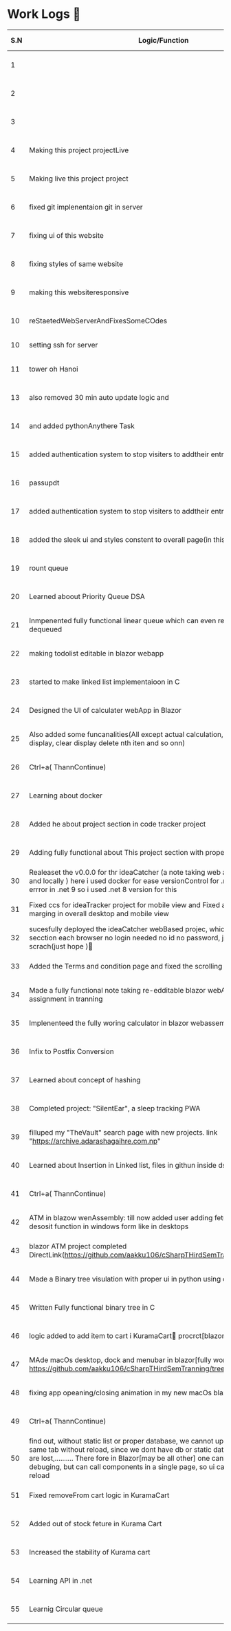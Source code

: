 # Work Logs 🚀

| S.N | Logic/Function | Date and Time |
|-----|---------------|---------------|
| 1 |  | 2024-12-17 22:18:07 |
| 2 |  | 2024-12-17 22:18:11 |
| 3 |  | 2024-12-17 22:18:12 |
| 4 | Making  this project projectLive | 2024-12-17 17:21:10 |
| 5 | Making live this project project | 2024-12-17 17:21:16 |
| 6 | fixed git implenentaion git in server | 2024-12-17 17:55:22 |
| 7 | fixing ui of this website | 2024-12-17 19:33:25 |
| 8 | fixing styles of same website | 2024-12-17 19:51:49 |
| 9 | making this websiteresponsive | 2024-12-17 20:21:41 |
| 10 | reStaetedWebServerAndFixesSomeCOdes | 2024-12-18 01:01:52 |
| 10 | setting ssh for server | 2024-12-18 02:40 |
| 11 | tower oh Hanoi | 2024-12-18 03:28:2313 |
| 13 | also removed 30 min auto update logic and  | 2024-12-20 08:39:57 |
| 14 | and added pythonAnythere Task | 2024-12-20 08:40:18 |
| 15 | added authentication system to stop visiters to addtheir entry  | 2024-12-20 09:39:48 |
| 16 | passupdt | 2024-12-20 09:46:06 |
| 17 | added authentication system to stop visiters to addtheir entry  | 2024-12-20 09:53:39 |
| 18 | added the sleek ui and styles constent to overall page(in this code tracker project) | 2024-12-21 11:08:00 |
| 19 | rount queue | 2024-12-22 03:20:48 |
| 20 | Learned aboout Priority Queue DSA | 2024-12-23 09:23:24 |
| 21 | Inmpenented fully functional linear queue  which can even refill anter fully dequeued  | 2024-12-23 18:56:16 |
| 22 | making todolist editable in blazor webapp | 2024-12-24 18:22:00 |
| 23 | started to make linked list implementaioon in C | 2024-12-24 18:22:42 |
| 24 | Designed the UI of calculater webApp in Blazor | 2024-12-25 16:36:59 |
| 25 | Also added some funcanalities(All except actual calculation, like: showing input in display, clear display delete nth iten and so onn) | 2024-12-25 16:38:31 |
| 26 | Ctrl+a( ThannContinue) | 2024-12-27 11:10:22 |
| 27 | Learning about docker  | 2024-12-27 11:10:44 |
| 28 | Added he about project section in code tracker project | 2024-12-27 12:02:17 |
| 29 | Adding fully functional about This project section with proper styles  | 2024-12-27 12:34:12 |
| 30 | Realeaset the v0.0.0 for thr ideaCatcher (a note taking web app which work offline and locally ) here i used docker for ease versionControl for .net, got some stabolity errror in .net 9 so i used .net 8 version for this | 2024-12-28 12:04:41 |
| 31 | Fixed ccs for ideaTracker project for mobile view and Fixed ablut this project marging in overall desktop and mobile view | 2024-12-28 13:03:10 |
| 32 | sucesfully deployed the ideaCatcher webBased projec, which makes provate user secction each browser no login needed no id no password, just built securly from scrach(just hope )🤣 | 2024-12-28 15:56:35 |
| 33 | Added the Terms and condition page and fixed the scrolling issue of overall page  | 2024-12-29 19:02:50 |
| 34 | Made a fully functional note taking re-edditable blazor webAssembly webApp as a assignment in tranning  | 2024-12-31 17:03:01 |
| 35 | Implenenteed the fully woring calculator in blazor webassemblyy!!!!!1 | 2025-01-02 18:09:53 |
| 36 | Infix to Postfix Conversion | 2025-01-07 16:57:07 |
| 37 | Learned about concept of hashing | 2025-01-08 15:01:25 |
| 38 | Completed project: "SilentEar", a sleep tracking PWA | 2025-01-11 20:54:14 |
| 39 | filluped my "TheVault" search page with new projects. link "https://archive.adarashagaihre.com.np" | 2025-01-12 16:25:36 |
| 40 | Learned about Insertion in Linked list, files in githun inside dsa/LinkedList  | 2025-01-14 17:41:15 |
| 41 | Ctrl+a( ThannContinue) | 2025-01-16 19:51:04 |
| 42 | ATM in blazow wenAssembly: till now added user adding feture, user authentation, desosit function in windows form like in desktops | 2025-01-16 19:52:36 |
| 43 | blazor ATM project completed DirectLink(https://github.com/aakku106/cSharpTHirdSemTranning/tree/main/ATM) | 2025-01-17 09:32:50 |
| 44 | Made a Binary tree visulation with proper ui in python using deepseek r1:1.5B | 2025-02-03 18:51:30 |
| 45 | Written Fully functional binary tree in C<manually> | 2025-02-03 18:52:18 |
| 46 | logic added to add item to cart i KuramaCart🦊 procrct[blazor web app] | 2025-02-09 17:16:05 |
| 47 | MAde macOs desktop, dock and menubar in blazor[fully working]<git reppo : https://github.com/aakku106/cSharpTHirdSemTranning/tree/main/Practise> | 2025-02-16 08:21:04 |
| 48 | fixing app opeaning/closing animation in my new macOs blazor project | 2025-02-20 17:49:41 |
| 49 | Ctrl+a( ThannContinue) | 2025-02-23 17:33:32 |
| 50 | find out, without static list or proper database, we cannot update ui in other than same tab without reload, since we dont have db or static data upon reload all data are lost,.......... There fore in Blazor[may be all other] one cant use 2 tabls for debuging, but can call components in a single page, so ui can update without reload | 2025-02-23 17:36:17 |
| 51 | Fixed removeFrom cart logic in KuramaCart | 2025-02-26 10:33:50 |
| 52 | Added out of stock feture in Kurama Cart | 2025-02-27 18:40:41 |
| 53 | Increased the stability of Kurama cart | 2025-03-20 14:45:53 |
| 54 | Learning API  in .net | 2025-03-20 14:46:27 |
| 55 | Learnig Circular queue  | 2025-03-28 09:08:02 |
